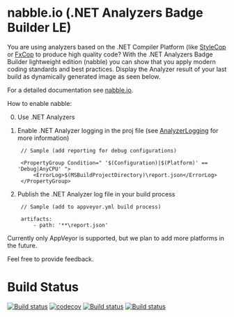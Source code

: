 # nabble.io (.NET Analyzers Badge Builder LE)

You are using analyzers based on the .NET Compiler Platform (like [StyleCop](https://github.com/DotNetAnalyzers/StyleCopAnalyzers) or [FxCop](https://github.com/dotnet/roslyn-analyzers) to produce high quality code?
With the .NET Analyzers Badge Builder lightweight edition (nabble) you can show that you apply modern coding standards and best practices.
Display the Analyzer result of your last build as dynamically generated image as seen below.

For a detailed documentation see [nabble.io](https://nabble.io).

How to enable nabble:

0. Use .NET Analyzers
0. Enable .NET Analyzer logging in the proj file (see [AnalyzerLogging](https://github.com/SpatialFocus/AnalyzerLogging) for more information)

        // Sample (add reporting for debug configurations)

        <PropertyGroup Condition=" '$(Configuration)|$(Platform)' == 'Debug|AnyCPU' ">
            <ErrorLog>$(MSBuildProjectDirectory)\report.json</ErrorLog>
        </PropertyGroup>

0. Publish the .NET Analyzer log file in your build process

        // Sample (add to appveyor.yml build process)

        artifacts:
            - path: '**\report.json'

Currently only AppVeyor is supported, but we plan to add more platforms in the future.

Feel free to provide feedback.

# Build Status
[![Build status](https://ci.appveyor.com/api/projects/status/pk9k5ar6ykovopg2/branch/master?svg=true)](https://ci.appveyor.com/project/Dresel/nabble-io/branch/master)
[![codecov](https://codecov.io/gh/SpatialFocus/nabble.io/branch/master/graph/badge.svg)](https://codecov.io/gh/SpatialFocus/nabble.io)
[![Build status](https://nabble.io/api/v1/AppVeyor/dresel/nabble-io/master/StyleCop)](https://nabble.io) [![Build status](https://nabble.io/api/v1/AppVeyor/dresel/nabble-io/master/FxCop)](https://nabble.io)

